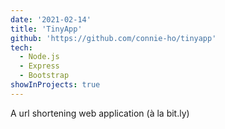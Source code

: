 ```yaml
---
date: '2021-02-14'
title: 'TinyApp'
github: 'https://github.com/connie-ho/tinyapp'
tech:
  - Node.js
  - Express
  - Bootstrap
showInProjects: true
---
```


A url shortening web application (à la bit.ly)
